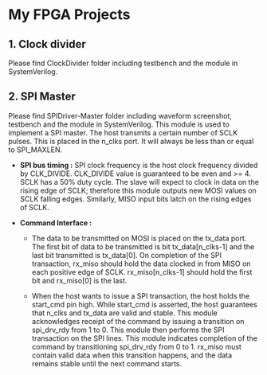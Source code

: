 # My FPGA Projects 

## 1. Clock divider
Please find ClockDivider folder including testbench and the module in SystemVerilog.

## 2. SPI Master
 Please find SPIDriver-Master folder including waveform screenshot, testbench and the module in SystemVerilog. This module is used to implement a SPI master. The host transmits a certain number of SCLK pulses. This is placed in the n_clks port. It will always be less than or equal to SPI_MAXLEN.
 
* **SPI bus timing :** SPI clock frequency is the host clock frequency divided by CLK_DIVIDE. CLK_DIVIDE value is guaranteed to be even and >= 4. SCLK has a 50% duty cycle. The slave will expect to clock in data on the rising edge of SCLK; therefore this module outputs new MOSI values on SCLK falling edges. Similarly, MISO input bits latch on the rising edges of SCLK.

* **Command Interface :** 
  * The data to be transmitted on MOSI is placed on the tx_data port. The first bit of data to be transmitted is bit tx_data[n_clks-1] and the last bit transmitted is tx_data[0]. On completion of the SPI transaction, rx_miso should hold the data clocked in from MISO on each positive edge of SCLK. rx_miso[n_clks-1] should hold the first bit and rx_miso[0]  is the last. 
   
  * When the host wants to issue a SPI transaction, the host holds the start_cmd pin high. While start_cmd is asserted, the host guarantees that n_clks and tx_data are valid and stable. This module acknowledges receipt of the command by issuing a transition on spi_drv_rdy from 1 to 0. This module then performs the SPI transaction on the SPI lines. This module indicates completion of the command by transitioning spi_drv_rdy from 0 to 1. rx_miso must contain valid data when this transition happens, and the data remains stable until the next command starts.
 



